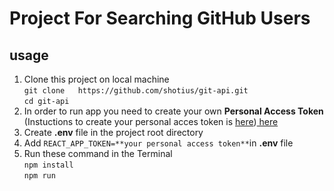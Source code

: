 # Project For Searching GitHub Users
## usage
1. Clone this project on local machine <br>
   `git clone 	https://github.com/shotius/git-api.git` <br>
   `cd git-api`<br>
2. In order to run app you need to create your own **Personal Access Token** <br>
   (Instuctions to create your personal acces token is [here](https://docs.github.com/en/free-pro-team@latest/github/authenticating-to-github/creating-a-personal-access-token))<a href="https://docs.github.com/en/free-pro-team@latest/github/authenticating-to-github/creating-a-personal-access-token" target="_blank"> here </a>
3. Create **.env** file in the project root directory
4. Add `REACT_APP_TOKEN=**your personal access token**`in **.env** file
5. Run these command in the Terminal <br>`npm install` <br> `npm run`
